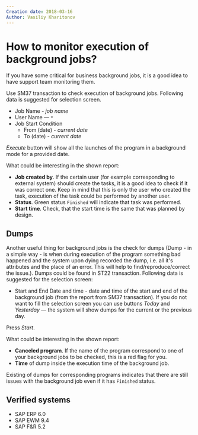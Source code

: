 ```yaml
---
Creation date: 2018-03-16
Author: Vasiliy Kharitonov
---
```


# How to monitor execution of background jobs?

If you have some critical for business background jobs, it is a good idea to have support team monitoring them.

Use SM37 transaction to check execution of background jobs. Following data is suggested for selection screen.

- Job Name - *job name*
- User Name — `*`
- Job Start Condition
  - From (date) - *current date*
  - To (date) - *current date*
  
*Execute* button will show all the launches of the program in a background mode for a provided date.

What could be interesting in the shown report:

- **Job created by**. If the certain user (for example corresponding to external system) should create the tasks, it is a good idea to check if it was correct one. Keep in mind that this is only the user who created the task, execution of the task could be performed by another user.
- **Status**. Green status `Finished` will indicate that task was performed.
- **Start time**. Check, that the start time is the same that was planned by design.

## Dumps

Another useful thing for background jobs is the check for dumps (Dump - in a simple way - is when during execution of the program something bad happened and the system upon dying recorded the dump, i.e. all it's attributes and the place of an error. This will help to find/reproduce/correct the issue.). Dumps could be found in ST22 transaction. Following data is suggested for the selection screen:

- Start and End Date and time - date and time of the start and end of the background job (from the report from SM37 transaction). If you do not want to fill the selection screen you can use buttons *Today* and *Yesterday* — the system will show dumps for the current or the previous day.

Press *Start*.

What could be interesting in the shown report:

- **Canceled program**. If the name of the program correspond to one of your background jobs to be checked, this is a red flag for you.
- **Time** of dump inside the execution time of the background job.

Existing of dumps for corresponding programs indicates that there are still issues with the background job even if it has `Finished` status.

## Verified systems

- SAP ERP 6.0
- SAP EWM 9.4
- SAP F&R 5.2
